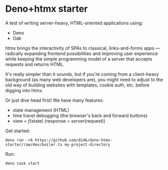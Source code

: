 
# Deno+htmx starter

A test of writing server-heavy, HTML-oriented applications using:

 - Deno
 - Oak

htmx brings the interactivity of SPAs to classical, links-and-forms apps &mdash;
radically expanding frontend possibilities and improving user experience while 
keeping the simple programming model of a server that accepts requests and
returns HTML.

It's really simpler than it sounds, but if you're coming from a client-heavy
background (as many web developers are), you might need to adjust to the old
way of building websites with templates, cookie auth, etc. before digging into
htmx. 

Or just dive head first! We have many features:

 - state management (HTML)
 - time travel debugging (the browser's back and forward buttons)
 - view = <var>f</var>(state) (response = <var>server</var>(request))

Get started:

  ~~~
  deno run -rA https://github.com/dz4k/deno-htmx-starter/raw/dev/boiler.ts my-project-directory
  ~~~

Run:

  ~~~
  deno task start
  ~~~